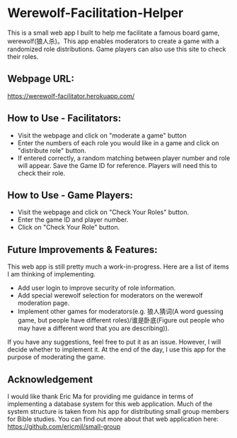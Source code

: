 # Werewolf-Facilitation-Helper

This is a small web app I built to help me facilitate a famous board game, werewolf(狼人杀)。This app enables moderators to create a game with a randomized role distributions. Game players can also use this site to check their roles.

## Webpage URL:
https://werewolf-facilitator.herokuapp.com/

## How to Use - Facilitators:
- Visit the webpage and click on "moderate a game" button
- Enter the numbers of each role you would like in a game and click on "distribute role" button.
- If entered correctly, a random matching between player number and role will appear. Save the Game ID for reference. Players will need this to check their role.

## How to Use - Game Players:
- Visit the webpage and click on "Check Your Roles" button.
- Enter the game ID and player number.
- Click on "Check Your Role" button.

## Future Improvements & Features:
This web app is still pretty much a work-in-progress. Here are a list of items I am thinking of implementing.
- Add user login to improve security of role information.
- Add special werewolf selection for moderators on the werewolf moderation page.
- Implement other games for moderators(e.g. 狼人猜词(A word guessing game, but people have different roles)/谁是卧底(Figure out people who may have a different word that you are describing)).

If you have any suggestions, feel free to put it as an issue. However, I will decide whether to implement it. At the end of the day, I use this app for the purpose of moderating the game.

## Acknowledgement
I would like thank Eric Ma for providing me guidance in terms of implementing a database system for this web application. Much of the system structure is taken from his app for distributing small group members for Bible studies. You can find out more about that web application here: https://github.com/ericmjl/small-group
